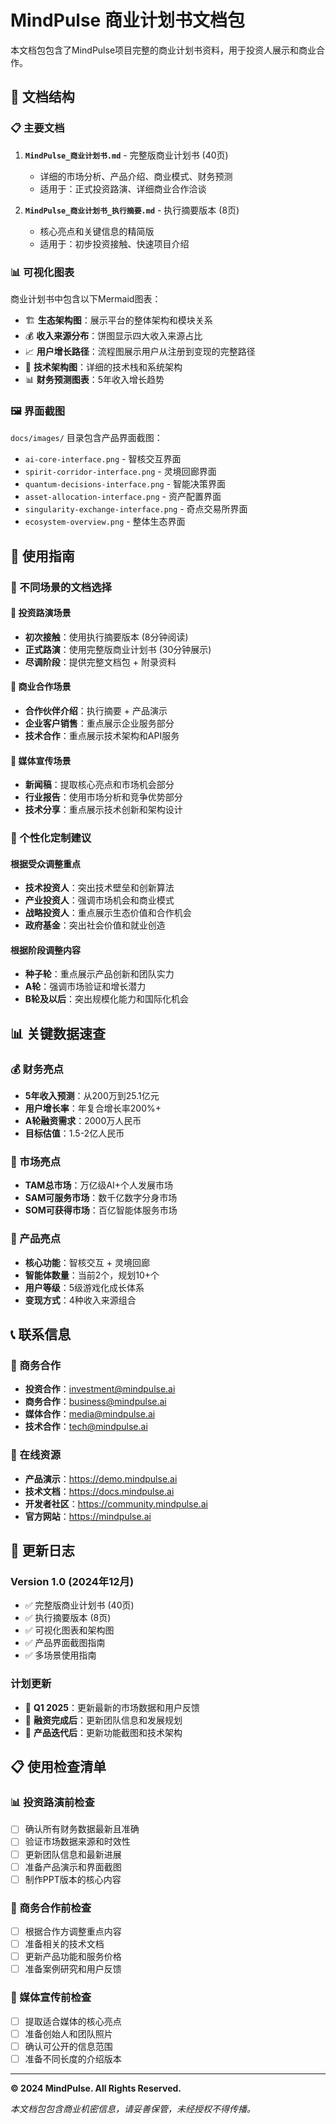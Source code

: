 # MindPulse 商业计划书文档包

本文档包包含了MindPulse项目完整的商业计划书资料，用于投资人展示和商业合作。

## 📁 文档结构

### 📋 主要文档
1. **`MindPulse_商业计划书.md`** - 完整版商业计划书 (40页)
   - 详细的市场分析、产品介绍、商业模式、财务预测
   - 适用于：正式投资路演、详细商业合作洽谈

2. **`MindPulse_商业计划书_执行摘要.md`** - 执行摘要版本 (8页)
   - 核心亮点和关键信息的精简版
   - 适用于：初步投资接触、快速项目介绍

### 📊 可视化图表
商业计划书中包含以下Mermaid图表：
- 🏗️ **生态架构图**：展示平台的整体架构和模块关系
- 💰 **收入来源分布**：饼图显示四大收入来源占比
- 📈 **用户增长路径**：流程图展示用户从注册到变现的完整路径
- 🔧 **技术架构图**：详细的技术栈和系统架构
- 📊 **财务预测图表**：5年收入增长趋势

### 🖼️ 界面截图
`docs/images/` 目录包含产品界面截图：
- `ai-core-interface.png` - 智核交互界面
- `spirit-corridor-interface.png` - 灵境回廊界面
- `quantum-decisions-interface.png` - 智能决策界面
- `asset-allocation-interface.png` - 资产配置界面
- `singularity-exchange-interface.png` - 奇点交易所界面
- `ecosystem-overview.png` - 整体生态界面

## 🎯 使用指南

### 📱 不同场景的文档选择

#### 💼 投资路演场景
- **初次接触**：使用执行摘要版本 (8分钟阅读)
- **正式路演**：使用完整版商业计划书 (30分钟展示)
- **尽调阶段**：提供完整文档包 + 附录资料

#### 🤝 商业合作场景
- **合作伙伴介绍**：执行摘要 + 产品演示
- **企业客户销售**：重点展示企业服务部分
- **技术合作**：重点展示技术架构和API服务

#### 📢 媒体宣传场景
- **新闻稿**：提取核心亮点和市场机会部分
- **行业报告**：使用市场分析和竞争优势部分
- **技术分享**：重点展示技术创新和架构设计

### 🎨 个性化定制建议

#### 根据受众调整重点
- **技术投资人**：突出技术壁垒和创新算法
- **产业投资人**：强调市场机会和商业模式
- **战略投资人**：重点展示生态价值和合作机会
- **政府基金**：突出社会价值和就业创造

#### 根据阶段调整内容
- **种子轮**：重点展示产品创新和团队实力
- **A轮**：强调市场验证和增长潜力
- **B轮及以后**：突出规模化能力和国际化机会

## 📊 关键数据速查

### 💰 财务亮点
- **5年收入预测**：从200万到25.1亿元
- **用户增长率**：年复合增长率200%+
- **A轮融资需求**：2000万人民币
- **目标估值**：1.5-2亿人民币

### 🎯 市场亮点
- **TAM总市场**：万亿级AI+个人发展市场
- **SAM可服务市场**：数千亿数字分身市场
- **SOM可获得市场**：百亿智能体服务市场

### 🚀 产品亮点
- **核心功能**：智核交互 + 灵境回廊
- **智能体数量**：当前2个，规划10+个
- **用户等级**：5级游戏化成长体系
- **变现方式**：4种收入来源组合

## 📞 联系信息

### 📧 商务合作
- **投资合作**：investment@mindpulse.ai
- **商务合作**：business@mindpulse.ai
- **媒体合作**：media@mindpulse.ai
- **技术合作**：tech@mindpulse.ai

### 🔗 在线资源
- **产品演示**：https://demo.mindpulse.ai
- **技术文档**：https://docs.mindpulse.ai
- **开发者社区**：https://community.mindpulse.ai
- **官方网站**：https://mindpulse.ai

## 📝 更新日志

### Version 1.0 (2024年12月)
- ✅ 完整版商业计划书 (40页)
- ✅ 执行摘要版本 (8页)
- ✅ 可视化图表和架构图
- ✅ 产品界面截图指南
- ✅ 多场景使用指南

### 计划更新
- 🔄 **Q1 2025**：更新最新的市场数据和用户反馈
- 🔄 **融资完成后**：更新团队信息和发展规划
- 🔄 **产品迭代后**：更新功能截图和技术架构

## 📋 使用检查清单

### 📊 投资路演前检查
- [ ] 确认所有财务数据最新且准确
- [ ] 验证市场数据来源和时效性
- [ ] 更新团队信息和最新进展
- [ ] 准备产品演示和界面截图
- [ ] 制作PPT版本的核心内容

### 🎯 商务合作前检查
- [ ] 根据合作方调整重点内容
- [ ] 准备相关的技术文档
- [ ] 更新产品功能和服务价格
- [ ] 准备案例研究和用户反馈

### 📢 媒体宣传前检查
- [ ] 提取适合媒体的核心亮点
- [ ] 准备创始人和团队照片
- [ ] 确认可公开的信息范围
- [ ] 准备不同长度的介绍版本

---

**© 2024 MindPulse. All Rights Reserved.**

*本文档包包含商业机密信息，请妥善保管，未经授权不得传播。* 